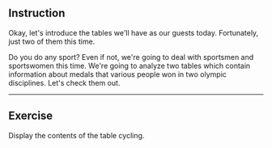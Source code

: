## Instruction
Okay, let's introduce the tables we'll have as our guests today. Fortunately, just two of them this time.

Do you do any sport? Even if not, we're going to deal with sportsmen and sportswomen this time. We're going to analyze two tables which contain information about medals that various people won in two olympic disciplines. Let's check them out.

----
## Exercise
Display the contents of the table cycling.